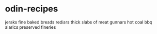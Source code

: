 # odin-recipes
jeraks fine baked breads
rediars thick slabs of meat
gunnars hot coal bbq
alarics preserved fineries
